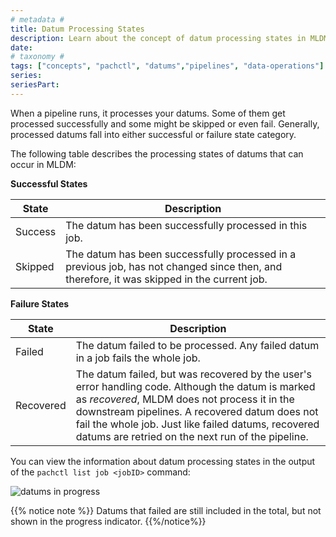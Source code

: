 ```yaml
---
# metadata # 
title: Datum Processing States
description: Learn about the concept of datum processing states in MLDM. 
date: 
# taxonomy #
tags: ["concepts", "pachctl", "datums","pipelines", "data-operations"]
series:
seriesPart:
--- 
```


When a pipeline runs, it processes your datums. Some of them get processed successfully and some might be skipped or even fail. Generally, processed datums fall into either successful or failure state category.

The following table describes the processing states of datums that can occur in MLDM:

**Successful States**

| State      | Description |
| ---------- | ----------- |
| Success    | The datum has been successfully processed in this job. |
| Skipped    | The datum has been successfully processed in a previous job, has not changed since then, and therefore, it was skipped in the current job. |

**Failure States**

| State      | Description |
| ---------- | ----------- |
| Failed     | The datum failed to be processed. Any failed datum in a job fails the whole job. |
| Recovered  | The datum failed, but was recovered by the user's error handling code. Although the datum is marked as *recovered*, MLDM does not process it in the downstream pipelines. A recovered datum does not fail the whole job. Just like failed datums, recovered datums are retried on the next run of the pipeline. |

You can view the information about datum processing states in the output of
the `pachctl list job <jobID>` command:

![datums in progress](/images/datums_in_progress.png)

{{% notice note %}}
Datums that failed are still included in the total, but not shown in the progress indicator.
{{%/notice%}}
